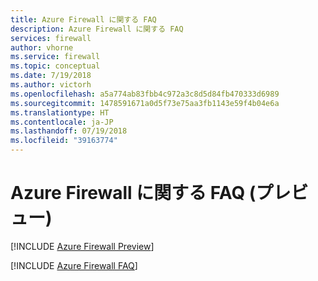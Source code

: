 ```yaml
---
title: Azure Firewall に関する FAQ
description: Azure Firewall に関する FAQ
services: firewall
author: vhorne
ms.service: firewall
ms.topic: conceptual
ms.date: 7/19/2018
ms.author: victorh
ms.openlocfilehash: a5a774ab83fbb4c972a3c8d5d84fb470333d6989
ms.sourcegitcommit: 1478591671a0d5f73e75aa3fb1143e59f4b04e6a
ms.translationtype: HT
ms.contentlocale: ja-JP
ms.lasthandoff: 07/19/2018
ms.locfileid: "39163774"
---
```

# <a name="azure-firewall-faq-preview"></a>Azure Firewall に関する FAQ (プレビュー)

[!INCLUDE [Azure Firewall Preview](../../includes/firewall-preview-notice.md)]

[!INCLUDE [Azure Firewall FAQ](../../includes/firewall-faq-include.md)]